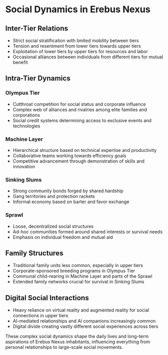 # Social Dynamics in Erebus Nexus

## Inter-Tier Relations

- Strict social stratification with limited mobility between tiers
- Tension and resentment from lower tiers towards upper tiers
- Exploitation of lower tiers by upper tiers for resources and labor
- Occasional alliances between individuals from different tiers for mutual benefit

## Intra-Tier Dynamics

### Olympus Tier

- Cutthroat competition for social status and corporate influence
- Complex web of alliances and rivalries among elite families and corporations
- Social credit systems determining access to exclusive events and technologies

### Machine Layer

- Hierarchical structure based on technical expertise and productivity
- Collaborative teams working towards efficiency goals
- Competitive advancement through demonstration of skills and innovation

### Sinking Slums

- Strong community bonds forged by shared hardship
- Gang territories and protection rackets
- Informal economy based on barter and favor exchange

### Sprawl

- Loose, decentralized social structures
- Ad-hoc communities formed around shared interests or survival needs
- Emphasis on individual freedom and mutual aid

## Family Structures

- Traditional family units less common, especially in upper tiers
- Corporate-sponsored breeding programs in Olympus Tier
- Communal child-rearing in Machine Layer and parts of the Sprawl
- Extended family networks crucial for survival in Sinking Slums

## Digital Social Interactions

- Heavy reliance on virtual reality and augmented reality for social connections in upper tiers
- AI-mediated relationships and AI companions increasingly common
- Digital divide creating vastly different social experiences across tiers

These complex social dynamics shape the daily lives and long-term aspirations of Erebus Nexus inhabitants, influencing everything from personal relationships to large-scale social movements.
